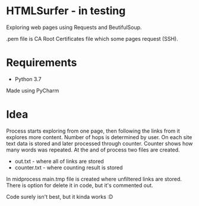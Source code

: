 # HTMLSurfer - in testing

Exploring web pages using Requests and BeutifulSoup.

.pem file is CA Root Certificates file which some pages request (SSH).
# Requirements
- Python 3.7

Made using PyCharm

# Idea

Process starts exploring from one page, then following the links from it explores more content. Number of hops is determined by user. On each site text data is stored and later processed through counter. Counter shows how many words was repeated.
At the and of process two files are created.
 - out.txt - where all of links are stored
 - counter.txt - where counting result is stored

In midprocess main.tmp file is created where unfiltered links are stored. There is option for delete it in code, but it's commented out. 

Code surely isn't best, but it kinda works :D
